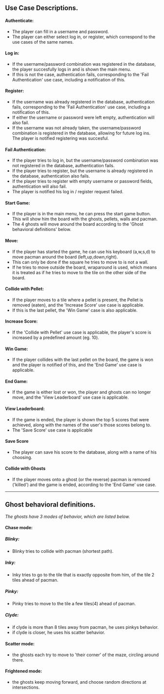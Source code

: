 ## Use Case Descriptions.
#### Authenticate:
- The player can fill in a username and password.
- The player can either select log in, or register, which correspond to the use cases of the same names.

#### Log in:
- If the username/password combination was registered in the database, the player succesfully logs in and is shown the main menu.
- If this is not the case, authentication fails, corresponding to the 'Fail Authentication' use case, including a notification of this.

#### Register:
- If the username was already registered in the database, authentication fails, corresponding to the 'Fail Authentication' use case, including a notification of this.
- If either the username or password were left empty, authentication will also fail.
- If the username was not already taken, the username/password combination is registered in the database, allowing for future log ins. The player is notified registering was succesful.

#### Fail Authentication:
- If the player tries to log in, but the username/password combination was not registered in the database, authentication fails.
- If the player tries to register, but the username is already registered in the database, authentication also fails.
- If the player tries to register with empty username or password fields, authentication will also fail.
- The player is notified his log in / register request failed.

#### Start Game:
- If the player is in the main menu, he can press the start game button. This will show him the board with the ghosts, pellets, walls and pacman.
- The 4 ghosts will move around the board according to the 'Ghost behavioral definitions' below.

#### Move:
- If the player has started the game, he can use his keyboard (a,w,s,d) to move pacman around the board (left,up,down,right).
- This can only be done if the square he tries to move to is not a wall.
- If he tries to move outside the board, wraparound is used, which means it is treated as if he tries to move to the tile on the other side of the board.

#### Collide with Pellet:
- If the player moves to a tile where a pellet is present, the Pellet is removed (eaten), and the 'Increase Score' use case is applicable.
- If this is the last pellet, the 'Win Game' case is also applicable.

#### Increase Score:
- If the 'Collide with Pellet' use case is applicable, the player's score is increased by a predefined amount (eg. 10).

#### Win Game:
- If the player collides with the last pellet on the board, the game is won and the player is notified of this, and the 'End Game' use case is applicable.

#### End Game:
- If the game is either lost or won, the player and ghosts can no longer move, and the 'View Leaderboard' use case is applicable.

#### View Leaderboard:
- If the game is ended, the player is shown the top 5 scores that were achieved, along with the names of the user's those scores belong to.
- The 'Save Score' use case is applicable

#### Save Score
- The player can save his score to the database, along with a name of his choosing.

#### Collide with Ghosts
- If the player moves onto a ghost (or the reverse) pacman is removed ('killed') and the game is ended, according to the 'End Game' use case.

---
## Ghost behavioral definitions.
_The ghosts have 3 modes of behavior, which are listed below._
#### Chase mode:
##### _Blinky_:
- Blinky tries to collide with pacman (shortest path).
##### _Inky_:
- Inky tries to go to the tile that is exactly opposite from him, of the tile 2 tiles ahead of pacman.
##### _Pinky_:
- Pinky tries to move to the tile a few tiles(4) ahead of pacman.
##### _Clyde_:
- if clyde is more than 8 tiles away from pacman, he uses pinkys behavior.
- if clyde is closer, he uses his scatter behavior.
#### Scatter mode:
- the ghosts each try to move to 'their corner' of the maze, circling around there.
#### Frightened mode:
- the ghosts keep moving forward, and choose random directions at intersections.